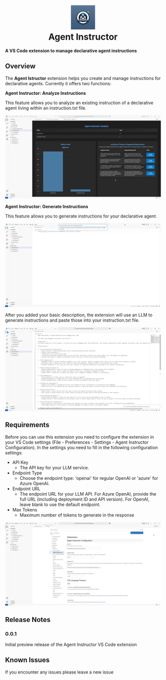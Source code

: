 <h1 align="center">
  <a href="(https://github.com/stephanbisser/agent-instructor">
    <img alt="Agent Instructor" src="./assets/Agent-Instructor.jpeg" height="78">
  </a>
  <br>Agent Instructor<br>
</h1>

 **A VS Code extension to manage declarative agent instructions**

## Overview

The **Agent Istructor** extension helps you create and manage instructions for declarative agents. 
Currently it offers two functions:

**Agent Instructor: Analyze Instructions**

This feature allows you to analyze an existing instruction of a declarative agent living within an instruction.txt file.

![Analyze Instructions](<./assets/Agent-Instructor-Analysis.png>)

**Agent Instructor: Generate Instructions**

This feature allows you to generate instructions for your declarative agent.

![Generate Instructions](<./assets/Agent-Instructor-Generation-1.png>)

After you added your basic description, the extension will use an LLM to generate instructions and paste those into your instruction.txt file.

![Generate Instructions](<./assets/Agent-Instructor-Generation-2.png>)

## Requirements

Before you can use this extension you need to configure the extension in your VS Code settings (File - Preferences - Settings - Agent Instructor Configuration). In the settings you need to fill in the following configuration settings:

- API Key
  - The API key for your LLM service.
- Endpoint Type
  - Choose the endpoint type: 'openai' for regular OpenAI or 'azure' for Azure OpenAI.
- Endpoint URL
  - The endpoint URL for your LLM API. For Azure OpenAI, provide the full URL (including deployment ID and API version). For OpenAI, leave blank to use the default endpoint.
- Max Tokens
  - Maximum number of tokens to generate in the response

![Settings](<./assets/Agent-Instructor-Settings.png>)

## Release Notes

### 0.0.1

Initial preview release of the Agent Instructor VS Code extension

## Known Issues

If you encounter any issues please leave a new issue